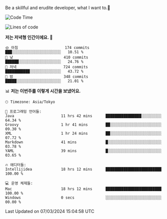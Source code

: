 Be a skillful and erudite developer, what I want to.👶

<!--START_SECTION:waka-->
![Code Time](http://img.shields.io/badge/Code%20Time-478%20hrs%2041%20mins-blue)

![Lines of code](https://img.shields.io/badge/%EC%A0%80%EB%8A%94%20%EC%97%AC%ED%83%9C%EA%B9%8C%EC%A7%80%20-800.7%20thousand%20%EC%A4%84%EC%9D%98%20%EC%BD%94%EB%93%9C%EB%A5%BC%20%EC%9E%91%EC%84%B1%ED%96%88%EC%96%B4%EC%9A%94.-blue)

**저는 저녁형 인간이에요. 🦉** 

```text
🌞 아침                     174 commits         ███░░░░░░░░░░░░░░░░░░░░░░   10.51 % 
🌆 낮　                     410 commits         ██████░░░░░░░░░░░░░░░░░░░   24.76 % 
🌃 저녁                     724 commits         ███████████░░░░░░░░░░░░░░   43.72 % 
🌙 밤　                     348 commits         █████░░░░░░░░░░░░░░░░░░░░   21.01 % 
```


📊 **저는 이번주를 이렇게 시간을 보냈어요.** 

```text
🕑︎ Timezone: Asia/Tokyo

💬 프로그래밍 언어들: 
Java                     11 hrs 42 mins      ████████████████░░░░░░░░░   64.34 % 
Groovy                   1 hr 41 mins        ██░░░░░░░░░░░░░░░░░░░░░░░   09.30 % 
XML                      1 hr 24 mins        ██░░░░░░░░░░░░░░░░░░░░░░░   07.72 % 
Markdown                 41 mins             █░░░░░░░░░░░░░░░░░░░░░░░░   03.78 % 
YAML                     39 mins             █░░░░░░░░░░░░░░░░░░░░░░░░   03.65 % 

🔥 에디터들: 
Intellijidea             18 hrs 12 mins      █████████████████████████   100.00 % 

💻 운영 체제들: 
Mac                      18 hrs 12 mins      █████████████████████████   100.00 % 
Windows                  0 secs              ░░░░░░░░░░░░░░░░░░░░░░░░░   00.00 % 
```


 Last Updated on 07/03/2024 15:04:58 UTC
<!--END_SECTION:waka-->
